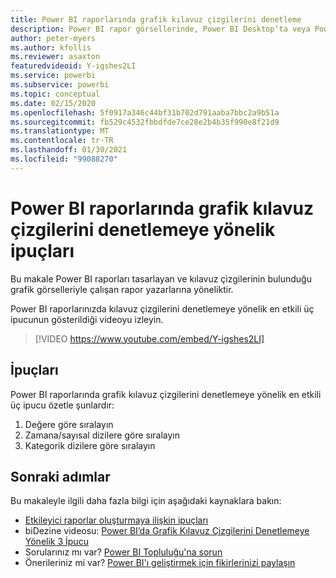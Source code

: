 ```yaml
---
title: Power BI raporlarında grafik kılavuz çizgilerini denetleme
description: Power BI rapor görsellerinde, Power BI Desktop’ta veya Power BI hizmetinde grafik kılavuz çizgilerini denetlemeye yönelik üç ipucu.
author: peter-myers
ms.author: kfollis
ms.reviewer: asaxton
featuredvideoid: Y-igshes2LI
ms.service: powerbi
ms.subservice: powerbi
ms.topic: conceptual
ms.date: 02/15/2020
ms.openlocfilehash: 5f0917a346c44bf31b702d791aaba7bbc2a9b51a
ms.sourcegitcommit: fb529c4532fbbdfde7ce28e2b4b35f990e8f21d9
ms.translationtype: MT
ms.contentlocale: tr-TR
ms.lasthandoff: 01/30/2021
ms.locfileid: "99088270"
---
```

# <a name="tips-to-control-chart-gridlines-in-power-bi-reports"></a>Power BI raporlarında grafik kılavuz çizgilerini denetlemeye yönelik ipuçları

Bu makale Power BI raporları tasarlayan ve kılavuz çizgilerinin bulunduğu grafik görselleriyle çalışan rapor yazarlarına yöneliktir.

Power BI raporlarınızda kılavuz çizgilerini denetlemeye yönelik en etkili üç ipucunun gösterildiği videoyu izleyin.

> [!VIDEO https://www.youtube.com/embed/Y-igshes2LI]

## <a name="tips"></a>İpuçları

Power BI raporlarında grafik kılavuz çizgilerini denetlemeye yönelik en etkili üç ipucu özetle şunlardır:

1. Değere göre sıralayın
1. Zamana/sayısal dizilere göre sıralayın
1. Kategorik dizilere göre sıralayın

## <a name="next-steps"></a>Sonraki adımlar

Bu makaleyle ilgili daha fazla bilgi için aşağıdaki kaynaklara bakın:

- [Etkileyici raporlar oluşturmaya ilişkin ipuçları](../create-reports/desktop-tips-and-tricks-for-creating-reports.md)
- biDezine videosu: [Power BI’da Grafik Kılavuz Çizgilerini Denetlemeye Yönelik 3 İpucu](https://www.youtube.com/watch?v=Y-igshes2LI)
- Sorularınız mı var? [Power BI Topluluğu'na sorun](https://community.powerbi.com/)
- Önerileriniz mi var? [Power BI'ı geliştirmek için fikirlerinizi paylaşın](https://ideas.powerbi.com)

